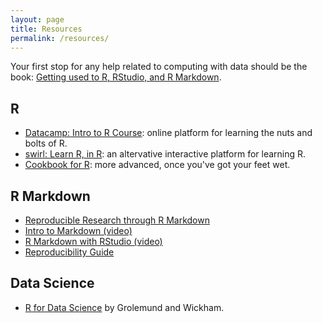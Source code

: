 ```yaml
---
layout: page
title: Resources
permalink: /resources/
---
```


Your first stop for any help related to computing with data should be the book:
[Getting used to R, RStudio, and R
Markdown](https://ismayc.github.io/rbasics-book/).


## R

* [Datacamp: Intro to R Course](https://www.datacamp.com/courses/free-introduction-to-r): 
online platform for learning the nuts and bolts of R.
* [swirl: Learn R, in R](http://swirlstats.com/): an altervative interactive platform
for learning R.
* [Cookbook for R](http://www.cookbook-r.com/): more advanced, once you've got your
feet wet.


## R Markdown

* [Reproducible Research through R Markdown](https://prezi.com/dvmgx17e_was/reproducible/)
* [Intro to Markdown (video)](https://www.youtube.com/watch?v=HndN6P9ke6U)
* [R Markdown with RStudio (video)](https://www.youtube.com/watch?v=DNS7i2m4sB0)
* [Reproducibility Guide](http://ropensci.github.io/reproducibility-guide/)


## Data Science

* [R for Data Science](http://r4ds.had.co.nz/) by Grolemund and Wickham.


<!--
[How to Get RStudio Set Up on Your Own Machine (Mac)](http://www.reed.edu/data-at-reed/software/R/r_studio.html)
-->
